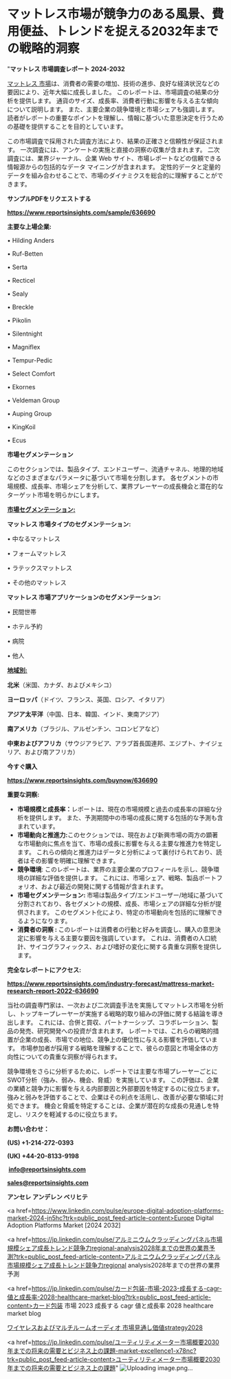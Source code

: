 # マットレス市場が競争力のある風景、費用便益、トレンドを捉える2032年までの戦略的洞察

"<strong>マットレス 市場調査レポート 2024-2032</strong>

<a href=https://www.reportsinsights.com/sample/636690>マットレス 市場</a>は、消費者の需要の増加、技術の進歩、良好な経済状況などの要因により、近年大幅に成長しました。 このレポートは、市場調査の結果の分析を提供します。 通貨のサイズ、成長率、消費者行動に影響を与える主な傾向について説明します。 また、主要企業の競争環境と市場シェアも強調します。 読者がレポートの重要なポイントを理解し、情報に基づいた意思決定を行うための基礎を提供することを目的としています。

この市場調査で採用された調査方法により、結果の正確さと信頼性が保証されます。 一次調査には、アンケートの実施と直接の洞察の収集が含まれます。 二次調査には、業界ジャーナル、企業 Web サイト、市場レポートなどの信頼できる情報源からの包括的なデータ マイニングが含まれます。 定性的データと定量的データを組み合わせることで、市場のダイナミクスを総合的に理解することができます。

<strong><b>サンプルPDFをリクエストする</b></strong>

<a href=https://www.reportsinsights.com/sample/636690><strong><u>https://www.reportsinsights.com/sample/636690</u></strong></a>

<strong>主要な上場企業:</strong>

• Hilding Anders

• Ruf-Betten

• Serta

• Recticel

• Sealy

• Breckle

• Pikolin

• Silentnight

• Magniflex

• Tempur-Pedic

• Select Comfort

• Ekornes

• Veldeman Group

• Auping Group

• KingKoil

• Ecus

<strong>市場セグメンテーション</strong>

このセクションでは、製品タイプ、エンドユーザー、流通チャネル、地理的地域などのさまざまなパラメータに基づいて市場を分割します。 各セグメントの市場規模、成長率、市場シェアを分析して、業界プレーヤーの成長機会と潜在的なターゲット市場を明らかにします。

<strong><u>市場セグメンテーション</u></strong><strong><u>:</u></strong>

<strong>マットレス 市場タイプのセグメンテーション:</strong>

• 中なるマットレス

• フォームマットレス

• ラテックスマットレス

• その他のマットレス

<strong>マットレス 市場アプリケーションのセグメンテーション:</strong>

• 民間世帯

• ホテル予約

• 病院

• 他人

<strong><u>地域別</u></strong><strong><u>:</u></strong>

<strong>北米</strong>（米国、カナダ、およびメキシコ）

<strong>ヨーロッパ</strong>（ドイツ、フランス、英国、ロシア、イタリア）

<strong>アジア太平洋</strong>（中国、日本、韓国、インド、東南アジア）

<strong>南アメリカ</strong>（ブラジル、アルゼンチン、コロンビアなど）

<strong>中東およびアフリカ</strong>（サウジアラビア、アラブ首長国連邦、エジプト、ナイジェリア、および南アフリカ）

<strong>今すぐ購入</strong>

<a href=https://www.reportsinsights.com/buynow/636690><strong><u>https://www.reportsinsights.com/buynow/636690</u></strong></a>

<strong>重要な洞察:</strong>
<ul>
  <li><strong>市場規模と成長率：</strong>レポートは、現在の市場規模と過去の成長率の詳細な分析を提供します。 また、予測期間中の市場の成長に関する包括的な予測も含まれています。</li>
  <li><strong>市場動向と推進力:</strong>このセクションでは、現在および新興市場の両方の顕著な市場動向に焦点を当て、市場の成長に影響を与える主要な推進力を特定します。 これらの傾向と推進力はデータと分析によって裏付けられており、読者はその影響を明確に理解できます。</li>
  <li><strong>競争環境</strong>: このレポートは、業界の主要企業のプロフィールを示し、競争環境の詳細な評価を提供します。 これには、市場シェア、戦略、製品ポートフォリオ、および最近の開発に関する情報が含まれます。</li>
  <li><strong>市場セグメンテーション: </strong>市場は製品タイプ/エンドユーザー/地域に基づいて分割されており、各セグメントの規模、成長、市場シェアの詳細な分析が提供されます。 このセグメント化により、特定の市場動向を包括的に理解できるようになります。</li>
  <li><strong>消費者の洞察 : </strong>このレポートは消費者の行動と好みを調査し、購入の意思決定に影響を与える主要な要因を強調しています。 これは、消費者の人口統計、サイコグラフィックス、および嗜好の変化に関する貴重な洞察を提供します。</li>
</ul>
<strong>完全なレポートにアクセス:</strong>

<a href=https://www.reportsinsights.com/industry-forecast/mattress-market-research-report-2022-636690><strong><u><b>https://www.reportsinsights.com/industry-forecast/mattress-market-research-report-2022-636690</b></u></strong></a>

当社の調査専門家は、一次および二次調査手法を実施してマットレス市場を分析し、トップキープレーヤーが実施する戦略的取り組みの評価に関する結論を導き出します。 これには、合併と買収、パートナーシップ、コラボレーション、製品の発売、研究開発への投資が含まれます。 レポートでは、これらの戦略的措置が企業の成長、市場での地位、競争上の優位性に与える影響を評価しています。 市場参加者が採用する戦略を理解することで、彼らの意図と市場全体の方向性についての貴重な洞察が得られます。

競争環境をさらに分析するために、レポートでは主要な市場プレーヤーごとにSWOT分析（強み、弱み、機会、脅威）を実施しています。 この評価は、企業の業績と競争力に影響を与える内部要因と外部要因を特定するのに役立ちます。 強みと弱みを評価することで、企業はその利点を活用し、改善が必要な領域に対処できます。 機会と脅威を特定することは、企業が潜在的な成長の見通しを特定し、リスクを軽減するのに役立ちます。

<strong>お問い合わせ：</strong>

<strong>(US) +1-214-272-0393</strong>

<strong>(UK) +44-20-8133-9198</strong>

<strong> </strong><a href=info@reportsinsights.com><strong><u>info@reportsinsights.com</u></strong></a>

<a href=sales@reportsinsights.com><strong><u>sales@reportsinsights.com</u></strong></a>

<strong>アンセレ アンデレン ベリヒテ</strong>

<a href=https://www.linkedin.com/pulse/europe-digital-adoption-platforms-market-2024-jn5hc?trk=public_post_feed-article-content>Europe Digital Adoption Platforms Market [2024 2032]</a>

<a href=https://jp.linkedin.com/pulse/アルミニウムクラッディングパネル市場規模シェア成長トレンド競争力regional-analysis2028年までの世界の業界予測?trk=public_post_feed-article-content>アルミニウムクラッディングパネル市場規模シェア成長トレンド競争力regional analysis2028年までの世界の業界予測</a>

<a href=https://jp.linkedin.com/pulse/カード包装-市場-2023-成長する-cagr-値と成長率-2028-healthcare-market-blog?trk=public_post_feed-article-content>カード包装 市場 2023 成長する cagr 値と成長率 2028 healthcare market blog</a>

<a href=https://www.linkedin.com/pulse/ワイヤレスおよびマルチルームオーディオ-市場見通し価値strategy2028-community-market-research/>ワイヤレスおよびマルチルームオーディオ 市場見通し価値strategy2028</a>

<a href=https://jp.linkedin.com/pulse/ユーティリティメーター市場概要2030年までの将来の需要とビジネス上の課題-market-excellence1-x78nc?trk=public_post_feed-article-content>ユーティリティメーター市場概要2030年までの将来の需要とビジネス上の課題</a>"
![Uploading image.png…]()
